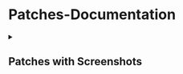 # Patches-Documentation

<details><summary>

## Patches with Screenshots
</summary>

<details><summary>

#### Reddit
</summary>

<details>
<summary>
enable-layout-componemts

>Hides image shelves from YouTube Feed
</summary>
<img src="" width="250"> 
</details>

<details>
<summary>
 open-links-externally

>Open links outside of the app directly in your browser.
</summary>
<img src="/assets/reddit/" width="200" align="center"> &nbsp;&nbsp;&nbsp;&nbsp; <img src="/assets/reddit/" width="200" align="center">

disabled     &nbsp;&nbsp;&nbsp;&nbsp;&nbsp;&nbsp;&nbsp;&nbsp;&nbsp;&nbsp;&nbsp;&nbsp; enabled
</details>





